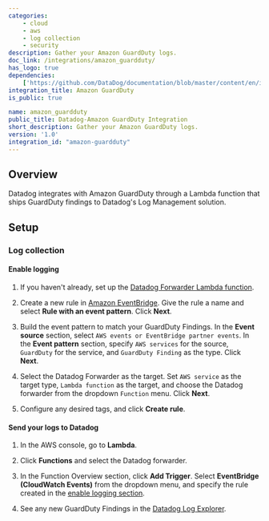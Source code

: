 ```yaml
---
categories:
    - cloud
    - aws
    - log collection
    - security
description: Gather your Amazon GuardDuty logs.
doc_link: /integrations/amazon_guardduty/
has_logo: true
dependencies:
    ['https://github.com/DataDog/documentation/blob/master/content/en/integrations/amazon_guardduty.md']
integration_title: Amazon GuardDuty
is_public: true

name: amazon_guardduty
public_title: Datadog-Amazon GuardDuty Integration
short_description: Gather your Amazon GuardDuty logs.
version: '1.0'
integration_id: "amazon-guardduty"
---
```


## Overview

Datadog integrates with Amazon GuardDuty through a Lambda function that ships GuardDuty findings to Datadog's Log Management solution.

## Setup

### Log collection

#### Enable logging

1. If you haven't already, set up the [Datadog Forwarder Lambda function][1].

2. Create a new rule in [Amazon EventBridge][2]. Give the rule a name and select **Rule with an event pattern**. Click **Next**.

3. Build the event pattern to match your GuardDuty Findings. In the **Event source** section, select `AWS events or EventBridge partner events`. In the **Event pattern** section, specify `AWS services` for the source, `GuardDuty` for the service, and `GuardDuty Finding` as the type. Click **Next**.

4. Select the Datadog Forwarder as the target. Set `AWS service` as the target type, `Lambda function` as the target, and choose the Datadog forwarder from the dropdown `Function` menu. Click **Next**.

5. Configure any desired tags, and click **Create rule**.

#### Send your logs to Datadog

1. In the AWS console, go to **Lambda**.

2. Click **Functions** and select the Datadog forwarder.

3. In the Function Overview section, click **Add Trigger**. Select **EventBridge (CloudWatch Events)** from the dropdown menu, and specify the rule created in the [enable logging section](#enable-logging).

4. See any new GuardDuty Findings in the [Datadog Log Explorer][3].

[1]: /logs/guide/forwarder/
[2]: https://console.aws.amazon.com/events/home
[3]: https://app.datadoghq.com/logs
